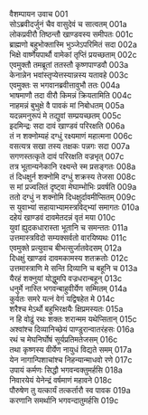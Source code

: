 वैशम्पायन उवाच	001  
सोऽब्रवीदर्जुनं चैव वासुदेवं च सात्वतम्	001a  
लोकप्रवीरौ तिष्ठन्तौ खाण्डवस्य समीपतः	001c  
ब्राह्मणो बहुभोक्तास्मि भुञ्जेऽपरिमितं सदा	002a  
भिक्षे वार्ष्णेयपार्थौ वामेकां तृप्तिं प्रयच्छताम्	002c  
एवमुक्तौ तमब्रूतां ततस्तौ कृष्णपाण्डवौ	003a  
केनान्नेन भवांस्तृप्येत्तस्यान्नस्य यतावहे	003c  
एवमुक्तः स भगवानब्रवीत्तावुभौ ततः	004a  
भाषमाणौ तदा वीरौ किमन्नं क्रियतामिति	004c  
नाहमन्नं बुभुक्षे वै पावकं मां निबोधतम्	005a  
यदन्नमनुरूपं मे तद्युवां सम्प्रयच्छतम्	005c  
इदमिन्द्रः सदा दावं खाण्डवं परिरक्षति	006a  
तं न शक्नोम्यहं दग्धुं रक्ष्यमाणं महात्मना	006c  
वसत्यत्र सखा तस्य तक्षकः पन्नगः सदा	007a  
सगणस्तत्कृते दावं परिरक्षति वज्रभृत्	007c  
तत्र भूतान्यनेकानि रक्ष्यन्ते स्म प्रसङ्गतः	008a  
तं दिधक्षुर्न शक्नोमि दग्धुं शक्रस्य तेजसा	008c  
स मां प्रज्वलितं दृष्ट्वा मेघाम्भोभिः प्रवर्षति	009a  
ततो दग्धुं न शक्नोमि दिधक्षुर्दावमीप्सितम्	009c  
स युवाभ्यां सहायाभ्यामस्त्रविद्भ्यां समागतः	010a  
दहेयं खाण्डवं दावमेतदन्नं वृतं मया	010c  
युवां ह्युदकधारास्ता भूतानि च समन्ततः	011a  
उत्तमास्त्रविदो सम्यक्सर्वतो वारयिष्यथः	011c  
एवमुक्ते प्रत्युवाच बीभत्सुर्जातवेदसम्	012a  
दिधक्षुं खाण्डवं दावमकामस्य शतक्रतोः	012c  
उत्तमास्त्राणि मे सन्ति दिव्यानि च बहूनि च	013a  
यैरहं शक्नुयां योद्धुमपि वज्रधरान्बहून्	013c  
धनुर्मे नास्ति भगवन्बाहुवीर्येण सम्मितम्	014a  
कुर्वतः समरे यत्नं वेगं यद्विषहेत मे	014c  
शरैश्च मेऽर्थो बहुभिरक्षयैः क्षिप्रमस्यतः	015a  
न हि वोढुं रथः शक्तः शरान्मम यथेप्सितान्	015c  
अश्वांश्च दिव्यानिच्छेयं पाण्डुरान्वातरंहसः	016a  
रथं च मेघनिर्घोषं सूर्यप्रतिमतेजसम्	016c  
तथा कृष्णस्य वीर्येण नायुधं विद्यते समम्	017a  
येन नागान्पिशाचांश्च निहन्यान्माधवो रणे	017c  
उपायं कर्मणः सिद्धौ भगवन्वक्तुमर्हसि	018a  
निवारयेयं येनेन्द्रं वर्षमाणं महावने	018c  
पौरुषेण तु यत्कार्यं तत्कर्तारौ स्व पावक	019a  
करणानि समर्थानि भगवन्दातुमर्हसि	019c  
